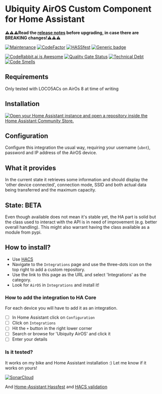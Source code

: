 # Ubiquity AirOS Custom Component for Home Assistant

**:warning::warning::warning:Read the [release notes](https://github.com/CoMPaTech/hAirOS/releases) before upgrading, in case there are BREAKING changes!:warning::warning::warning:**

[![Maintenance](https://img.shields.io/badge/Maintained%3F-yes-green.svg)](https://github.com/CoMPaTech/hAirOS/)
[![CodeFactor](https://www.codefactor.io/repository/github/CoMPaTech/hAirOS/badge)](https://www.codefactor.io/repository/github/CoMPaTech/hAirOS)
[![HASSfest](https://github.com/CoMPaTech/hAirOS/workflows/Validate%20with%20hassfest/badge.svg)](https://github.com/CoMPaTech/hAirOS/actions)
[![Generic badge](https://img.shields.io/github/v/release/CoMPaTech/hAirOS)](https://github.com/CoMPaTech/hAirOS)

[![CodeRabbit.ai is Awesome](https://img.shields.io/badge/AI-orange?label=CodeRabbit&color=orange&link=https%3A%2F%2Fcoderabbit.ai)](https://coderabbit.ai)
[![Quality Gate Status](https://sonarcloud.io/api/project_badges/measure?project=CoMPaTech_hAirOS&metric=alert_status)](https://sonarcloud.io/summary/new_code?id=CoMPaTech_hAirOS)
[![Technical Debt](https://sonarcloud.io/api/project_badges/measure?project=CoMPaTech_hAirOS&metric=sqale_index)](https://sonarcloud.io/summary/new_code?id=CoMPaTech_hAirOS)
[![Code Smells](https://sonarcloud.io/api/project_badges/measure?project=CoMPaTech_hAirOS&metric=code_smells)](https://sonarcloud.io/summary/new_code?id=CoMPaTech_hAirOS)

## Requirements

Only tested with LOCO5ACs on AirOs 8 at time of writing

## Installation

[![Open your Home Assistant instance and open a repository inside the Home Assistant Community Store.](https://my.home-assistant.io/badges/hacs_repository.svg)](https://my.home-assistant.io/redirect/hacs_repository/?owner=CoMPaTech&repository=hAirOShAirOhAirOSntegrations)

## Configuration

Configure this integration the usual way, requiring your username (`ubnt`), password and IP address of the AirOS device.

## What it provides

In the current state it retrieves some information and should display the 'other device connected', connection mode, SSID and both actual data being transferred and the maximum capacity.

## State: BETA

Even though available does not mean it's stable yet, the HA part is solid but the class used to interact with the API is in need of improvement (e.g. better overall handling). This might also warrant having the class available as a module from pypi.

## How to install?

- Use [HACS](https://hacs.xyz)
- Navigate to the `Integrations` page and use the three-dots icon on the top right to add a custom repository.
- Use the link to this page as the URL and select 'Integrations' as the category.
- Look for `AirOS` in `Integrations` and install it!

### How to add the integration to HA Core

For each device you will have to add it as an integration.

- [ ] In Home Assistant click on `Configuration`
- [ ] Click on `Integrations`
- [ ] Hit the `+` button in the right lower corner
- [ ] Search or browse for 'Ubiquity AirOS' and click it
- [ ] Enter your details

### Is it tested?

It works on my bike and Home Assistant installation :) Let me know if it works on yours!

[![SonarCloud](https://sonarcloud.io/images/project_badges/sonarcloud-black.svg)](https://sonarcloud.io/summary/new_code?id=CoMPaTech_hAirOS)

And [Home-Assistant Hassfest](https://github.com/home-assistant/actions) and [HACS validation](https://github.com/hacs/action)
